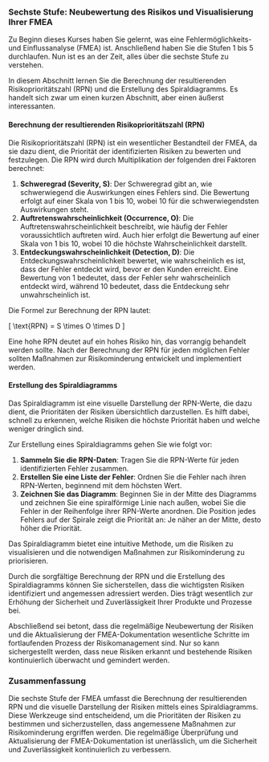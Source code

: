 ### Sechste Stufe: Neubewertung des Risikos und Visualisierung Ihrer FMEA

Zu Beginn dieses Kurses haben Sie gelernt, was eine Fehlermöglichkeits- und Einflussanalyse (FMEA) ist. Anschließend haben Sie die Stufen 1 bis 5 durchlaufen. Nun ist es an der Zeit, alles über die sechste Stufe zu verstehen.

In diesem Abschnitt lernen Sie die Berechnung der resultierenden Risikoprioritätszahl (RPN) und die Erstellung des Spiraldiagramms. Es handelt sich zwar um einen kurzen Abschnitt, aber einen äußerst interessanten.

#### Berechnung der resultierenden Risikoprioritätszahl (RPN)

Die Risikoprioritätszahl (RPN) ist ein wesentlicher Bestandteil der FMEA, da sie dazu dient, die Priorität der identifizierten Risiken zu bewerten und festzulegen. Die RPN wird durch Multiplikation der folgenden drei Faktoren berechnet:

1. **Schweregrad (Severity, S)**: Der Schweregrad gibt an, wie schwerwiegend die Auswirkungen eines Fehlers sind. Die Bewertung erfolgt auf einer Skala von 1 bis 10, wobei 10 für die schwerwiegendsten Auswirkungen steht.
2. **Auftretenswahrscheinlichkeit (Occurrence, O)**: Die Auftretenswahrscheinlichkeit beschreibt, wie häufig der Fehler voraussichtlich auftreten wird. Auch hier erfolgt die Bewertung auf einer Skala von 1 bis 10, wobei 10 die höchste Wahrscheinlichkeit darstellt.
3. **Entdeckungswahrscheinlichkeit (Detection, D)**: Die Entdeckungswahrscheinlichkeit bewertet, wie wahrscheinlich es ist, dass der Fehler entdeckt wird, bevor er den Kunden erreicht. Eine Bewertung von 1 bedeutet, dass der Fehler sehr wahrscheinlich entdeckt wird, während 10 bedeutet, dass die Entdeckung sehr unwahrscheinlich ist.

Die Formel zur Berechnung der RPN lautet:

\[ \text{RPN} = S \times O \times D \]

Eine hohe RPN deutet auf ein hohes Risiko hin, das vorrangig behandelt werden sollte. Nach der Berechnung der RPN für jeden möglichen Fehler sollten Maßnahmen zur Risikominderung entwickelt und implementiert werden.

#### Erstellung des Spiraldiagramms

Das Spiraldiagramm ist eine visuelle Darstellung der RPN-Werte, die dazu dient, die Prioritäten der Risiken übersichtlich darzustellen. Es hilft dabei, schnell zu erkennen, welche Risiken die höchste Priorität haben und welche weniger dringlich sind.

Zur Erstellung eines Spiraldiagramms gehen Sie wie folgt vor:

1. **Sammeln Sie die RPN-Daten**: Tragen Sie die RPN-Werte für jeden identifizierten Fehler zusammen.
2. **Erstellen Sie eine Liste der Fehler**: Ordnen Sie die Fehler nach ihren RPN-Werten, beginnend mit dem höchsten Wert.
3. **Zeichnen Sie das Diagramm**: Beginnen Sie in der Mitte des Diagramms und zeichnen Sie eine spiralförmige Linie nach außen, wobei Sie die Fehler in der Reihenfolge ihrer RPN-Werte anordnen. Die Position jedes Fehlers auf der Spirale zeigt die Priorität an: Je näher an der Mitte, desto höher die Priorität.

Das Spiraldiagramm bietet eine intuitive Methode, um die Risiken zu visualisieren und die notwendigen Maßnahmen zur Risikominderung zu priorisieren.

Durch die sorgfältige Berechnung der RPN und die Erstellung des Spiraldiagramms können Sie sicherstellen, dass die wichtigsten Risiken identifiziert und angemessen adressiert werden. Dies trägt wesentlich zur Erhöhung der Sicherheit und Zuverlässigkeit Ihrer Produkte und Prozesse bei.

Abschließend sei betont, dass die regelmäßige Neubewertung der Risiken und die Aktualisierung der FMEA-Dokumentation wesentliche Schritte im fortlaufenden Prozess der Risikomanagement sind. Nur so kann sichergestellt werden, dass neue Risiken erkannt und bestehende Risiken kontinuierlich überwacht und gemindert werden.

### Zusammenfassung

Die sechste Stufe der FMEA umfasst die Berechnung der resultierenden RPN und die visuelle Darstellung der Risiken mittels eines Spiraldiagramms. Diese Werkzeuge sind entscheidend, um die Prioritäten der Risiken zu bestimmen und sicherzustellen, dass angemessene Maßnahmen zur Risikominderung ergriffen werden. Die regelmäßige Überprüfung und Aktualisierung der FMEA-Dokumentation ist unerlässlich, um die Sicherheit und Zuverlässigkeit kontinuierlich zu verbessern.
